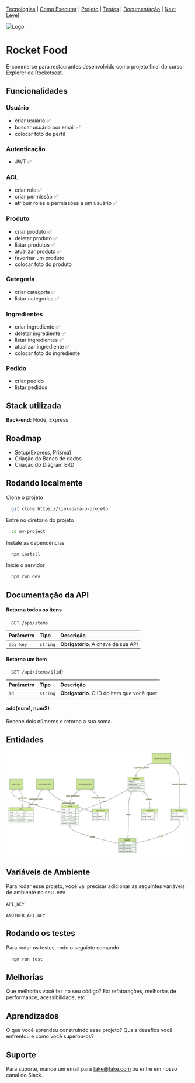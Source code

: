 [Tecnologias](#-stack-utilizada) |
[Como Executar](#-rodando-localmente) |
[Projeto](#-stack-utilizada) |
[Testes](#-rodando-os-testes) |
[Documentação](#-documentação-da-api)  |
[Next Level](#-melhorias) 

![Logo](https://dev-to-uploads.s3.amazonaws.com/uploads/articles/th5xamgrr6se0x5ro4g6.png)


# Rocket Food

E-commerce para restaurantes desenvolvido como projeto final do curso Explorer da Rocketseat.

## Funcionalidades
### Usuário
- criar usuário ✅
- buscar usuário por email ✅
- colocar foto de perfil 

### Autenticação
- JWT ✅

### ACL
- criar role ✅
- criar permissão ✅
- atribuir roles e permissões a um usuário ✅

### Produto
- criar produto ✅
- deletar produto ✅
- listar produtos ✅
- atualizar produto ✅
- favoritar um produto
- colocar foto do produto

### Categoria
- criar categoria  ✅
- listar categorias  ✅

### Ingredientes
- criar ingrediente  ✅
- deletar ingrediente ✅
- listar ingredientes ✅
- atualizar ingrediente ✅
- colocar foto do ingrediente 

### Pedido
- criar pedido
- listar pedidos


## Stack utilizada

**Back-end:** Node, Express

## Roadmap
  - Setup(Express, Prisma)
  - Criação do Banco de dados
  - Criação do Diagram ERD

## Rodando localmente

Clone o projeto

```bash
  git clone https://link-para-o-projeto
```

Entre no diretório do projeto

```bash
  cd my-project
```

Instale as dependências

```bash
  npm install
```

Inicie o servidor

```bash
  npm run dev
```


## Documentação da API

#### Retorna todos os itens

```http
  GET /api/items
```

| Parâmetro   | Tipo       | Descrição                           |
| :---------- | :--------- | :---------------------------------- |
| `api_key` | `string` | **Obrigatório**. A chave da sua API |

#### Retorna um item

```http
  GET /api/items/${id}
```

| Parâmetro   | Tipo       | Descrição                                   |
| :---------- | :--------- | :------------------------------------------ |
| `id`      | `string` | **Obrigatório**. O ID do item que você quer |

#### add(num1, num2)

Recebe dois números e retorna a sua soma.


## Entidades

![Logo](./prisma/ERD.svg)


## Variáveis de Ambiente

Para rodar esse projeto, você vai precisar adicionar as seguintes variáveis de ambiente no seu .env

`API_KEY`

`ANOTHER_API_KEY`


## Rodando os testes

Para rodar os testes, rode o seguinte comando

```bash
  npm run test
```


## Melhorias

Que melhorias você fez no seu código? Ex: refatorações, melhorias de performance, acessibilidade, etc


## Aprendizados

O que você aprendeu construindo esse projeto? Quais desafios você enfrentou e como você superou-os?


## Suporte

Para suporte, mande um email para fake@fake.com ou entre em nosso canal do Slack.